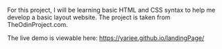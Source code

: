 For this project, I will be learning basic HTML and CSS syntax to help me develop a basic layout website. The project is taken from TheOdinProject.com.

The live demo is viewable here: https://yariee.github.io/landingPage/